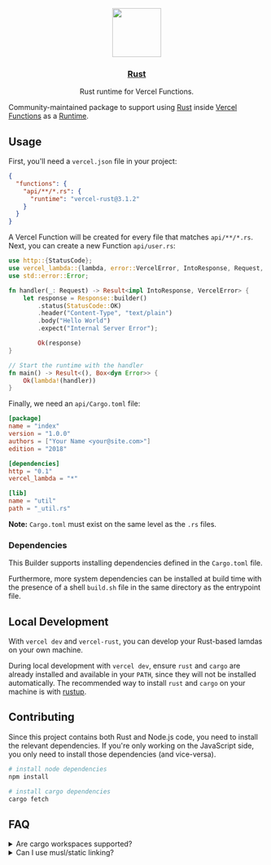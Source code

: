 <p align="center">
  <a href="https://vercel.com">
    <img src="https://assets.vercel.com/image/upload/v1588805858/repositories/vercel/logo.png" height="96">
    <h3 align="center">Rust</h3>
  </a>
  <p align="center">Rust runtime for Vercel Functions.</p>
</p>

Community-maintained package to support using [Rust](https://www.rust-lang.org/) inside [Vercel Functions](https://vercel.com/docs/serverless-functions/introduction) as a [Runtime](https://vercel.com/docs/runtimes).

## Usage

First, you'll need a `vercel.json` file in your project:

```json
{
  "functions": {
    "api/**/*.rs": {
      "runtime": "vercel-rust@3.1.2"
    }
  }
}
```

A Vercel Function will be created for every file that matches `api/**/*.rs`. Next, you can create a new Function `api/user.rs`:

```rust
use http::{StatusCode};
use vercel_lambda::{lambda, error::VercelError, IntoResponse, Request, Response};
use std::error::Error;

fn handler(_: Request) -> Result<impl IntoResponse, VercelError> {
	let response = Response::builder()
		.status(StatusCode::OK)
		.header("Content-Type", "text/plain")
		.body("Hello World")
		.expect("Internal Server Error");

		Ok(response)
}

// Start the runtime with the handler
fn main() -> Result<(), Box<dyn Error>> {
	Ok(lambda!(handler))
}
```

Finally, we need an `api/Cargo.toml` file:

```toml
[package]
name = "index"
version = "1.0.0"
authors = ["Your Name <your@site.com>"]
edition = "2018"

[dependencies]
http = "0.1"
vercel_lambda = "*"

[lib]
name = "util"
path = "_util.rs"
```

**Note:** `Cargo.toml` must exist on the same level as the `.rs` files.

### Dependencies

This Builder supports installing dependencies defined in the `Cargo.toml` file.

Furthermore, more system dependencies can be installed at build time with the presence of a shell `build.sh` file in the same directory as the entrypoint file.

## Local Development

With `vercel dev` and `vercel-rust`, you can develop your Rust-based lamdas on your own machine.

During local development with `vercel dev`, ensure `rust` and `cargo` are already installed and available in your `PATH`, since they will not be installed automatically. The recommended way to install `rust` and `cargo` on your machine is with [rustup](https://rustup.rs).

## Contributing

Since this project contains both Rust and Node.js code, you need to install the relevant dependencies. If you're only working on the JavaScript side, you only need to install those dependencies (and vice-versa).

```sh
# install node dependencies
npm install

# install cargo dependencies
cargo fetch
```

## FAQ

<details>
  <summary>Are cargo workspaces supported?</summary>
  
Not quite. Cargo's workspaces feature is a great tool when working on multiple binaries and libraries in a single project. If a cargo workspace is found in the entrypoint, however, `vercel-rust` will fail to build.

To get around this limitation, create build entries in your `vercel.json` file for each `Cargo.toml` that represents a Function within your workspace. In your `.vercelignore`, you'll want to add any binary or library project folders that aren't needed for your lambdas to speed up the build process like your `Cargo.toml` workspace.

It's also recommended to have a `Cargo.lock` alongside your lambda `Cargo.toml` files to speed up the build process. You can do this by running cargo check or a similar command within each project folder that contains a lambda.

If you have a compelling case for workspaces to be supported by `vercel-rust` which are too cumbersome with this workaround, please submit an issue! We're always looking for feedback.

</details>

<details>
  <summary>Can I use musl/static linking?</summary>
  
Unfortunately, the AWS Lambda Runtime for Rust relies (tangentially) on `proc_macro`, which won't compile on musl targets. Without `musl`, all linking must be dynamic. If you have a crate that relies on system libraries like `postgres` or `mysql`, you can include those library files with the `includeFiles` config option and set the proper environment variables, config, etc. that you need to get the library to compile.

For more information, please see [this issue](https://github.com/mike-engel/vercel-rust/issues/2).

</details>
